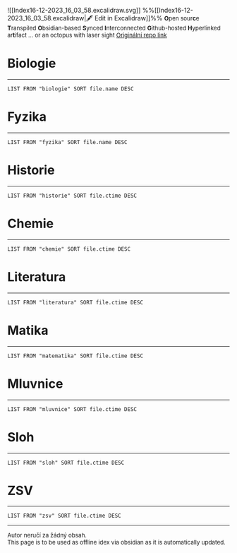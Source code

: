 ![[Index16-12-2023_16_03_58.excalidraw.svg]]
%%[[Index16-12-2023_16_03_58.excalidraw|🖋 Edit in Excalidraw]]%%
<font size = "2">**O**pen sour**c**e **T**ranspiled **O**bsidian-based **S**ynced **I**nterconnected **G**ithub-hosted **H**yperlinked ar**t**ifact 
... or an octopus with laser sight
[Originální repo link](https://github.com/antizombie35/octosight)
</font>
# Biologie 
---
```dataview
LIST FROM "biologie" SORT file.name DESC
```
# Fyzika
---
```dataview
LIST FROM "fyzika" SORT file.name DESC
```
# Historie
---
```dataview
LIST FROM "historie" SORT file.ctime DESC
```
# Chemie
---
```dataview
LIST FROM "chemie" SORT file.ctime DESC
```
# Literatura
---
```dataview
LIST FROM "literatura" SORT file.ctime DESC
```
# Matika
---
```dataview
LIST FROM "matematika" SORT file.ctime DESC
```
# Mluvnice 
---
```dataview
LIST FROM "mluvnice" SORT file.ctime DESC
```
# Sloh
---
```dataview
LIST FROM "sloh" SORT file.ctime DESC
```

# ZSV
---
```dataview
LIST FROM "zsv" SORT file.ctime DESC
```
***
<font size = "2">
Autor neručí za žádný obsah.<br>
This page is to be used as offline idex via obsidian as it is automatically updated.<br>
</font>